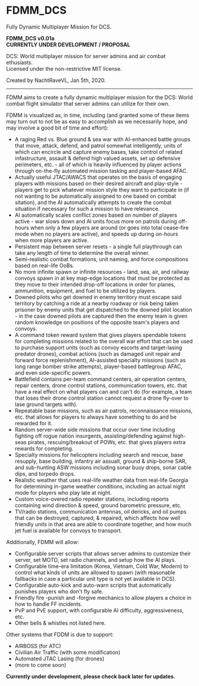 # FDMM_DCS
Fully Dynamic Multiplayer Mission for DCS.

**FDMM_DCS v0.01a**  
**CURRENTLY UNDER DEVELOPMENT / PROPOSAL**

DCS: World multiplayer mission for server admins and air combat ethusiasts.  
Licensed under the non-restrictive MIT license.

Created by NachtRaveVL, Jan 5th, 2020.

------

FDMM aims to create a fully dynamic multiplayer mission for the DCS: World combat flight simulator that server admins can utilize for their own.

FDMM is visualized as, in time, including (and granted some of these items may turn out to not be as easy to accomplish as we necessarily hope, and may involve a good bit of time and effort):
- A raging Red vs. Blue ground & sea war with AI-enhanced battle groups that move, attack, defend, and patrol somewhat intelligently, units of which can encircle and capture enemy bases, take control of related infastructure, assault & defend high valued assets, set up defensive perimeters, etc. - all of which is heavily influenced by player actions through on-the-fly automated mission tasking and player-based AFAC.
- Actually useful JTAC/AWACS that operates on the basis of engaging players with missions based on their desired aircraft and play-style - players get to pick whatever mission style they want to participate in (if not wanting to be automatically assigned to one based on combat sitation), and the AI automatically attempts to create the combat situation if necessary for such a mission to have relevance.
- AI automatically scales conflict zones based on number of players active - war slows down and AI units focus more on patrols during off-hours when only a few players are around (or goes into total cease-fire mode when no players are active), and speeds up during on-hours when more players are active.
- Persistent map between server resets - a single full playthrough can take any length of time to determine the overall winner.
- Semi-realistic combat formations, unit naming, and force compositions based on real-life OoBs.
- No more infinite spawn or infinite resources - land, sea, air, and railway convoys spawn in at key map-edge locations that must be protected as they move to their intended drop-off locations in order for planes, ammunition, equipment, and fuel to be utilized by players.
- Downed pilots who get downed in enemy territory must escape said territory by catching a ride at a nearby roadway or risk being taken prisoner by enemy units that get dispatched to the downed pilot location - in the case downed pilots are captured then the enemy team is given random knowledge on positions of the opposite team's players and convoys.
- A command token reward system that gives players spendable tokens for completing missions related to the overall war effort that can be used to purchase support units (such as convoy escorts and target-lasing predator drones), combat actions (such as damaged unit repair and forward force replenishment), AI-assisted specialty missions (such as long range bomber strike attempts), player-based battlegroup AFAC, and even side-specific powers.
- Battlefield contains per-team command centers, air operation centers, repair centers, drone control stations, communication towers, etc. that have a real effect on what players can and can't do (for example, a team that loses their drone control station cannot request a drone fly-over to lase ground targets with).
- Repeatable base missions, such as air patrols, reconnaissance missions, etc. that allows for players to always have something to do and be rewarded for it.
- Random server-wide side missions that occur over time including fighting off rogue nation insurgents, assisting/defending against high-seas pirates, rescuing/breakout of POWs, etc. that gives players extra rewards for completing.
- Specialty missions for helicopters including search and rescue, base resupply, base building, infantry air assualt, ground & ship-borne SAR, and sub-hunting ASW missions including sonar buoy drops, sonar cable dips, and torpedo drops.
- Realistic weather that uses real-life weather data from real-life Georgia for determining in-game weather conditions, including an actual night mode for players who play late at night.
- Custom voice-overed radio repeater stations, including reports containing wind direction & speed, ground barometric pressure, etc.
- TV/radio stations, communication antennas, oil dericks, and oil pumps that can be destroyed, captured, & repaired, which affects how well friendly units in that area are able to coordinate together, and how much jet fuel is available for convoys to transport.

Additionally, FDMM will allow:
- Configurable server scripts that allows server admins to customize their server, set MOTD, set radio channels, and setup how the AI plays.
- Configurable time-era limitation (Korea, Vietnam, Cold War, Modern) to control what kinds of units are allowed to spawn (with reasonable fallbacks in case a particular unit type is not yet available in DCS).
- Configurable auto-kick and auto-warn scripts that automatically punishes players who don't fly safe.
- Friendly fire -punish and -forgive mechanics to allow players a choice in how to handle FF incidents.
- PvP and PvE support, with configurable AI difficulty, aggressiveness, etc.
- Other bells & whistles not listed here.

Other systems that FDDM is due to support:
- AIRBOSS (for ATC)
- Civilian Air Traffic (with some modification)
- Automated JTAC Lasing (for drones)
- (more to come soon)

**Currently under development, please check back later for updates.**
